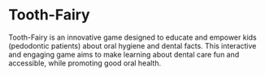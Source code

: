 # Tooth-Fairy
Tooth-Fairy is an innovative game designed to educate and empower kids (pedodontic patients) about oral hygiene and dental facts. This interactive and engaging game aims to make learning about dental care fun and accessible, while promoting good oral health. 
